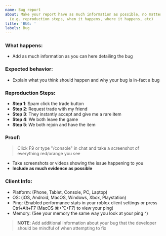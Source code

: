 ```yaml
---
name: Bug report
about: Make your report have as much information as possible, no matter how small.
  (e.g. reproduction steps, when it happens, where it happens, etc)
title: 'BUG: '
labels: Bug
---
```


### What happens: 
- Add as much information as you can here detailing the bug

### Expected behavior:
- Explain what you think should happen and why your bug is in-fact a bug

### Reproduction Steps:
- **Step 1**: Spam click the trade button
- **Step 2**: Request trade with my friend
- **Step 3**: They instantly accept and give me a rare item
- **Step 4**: We both leave the game
- **Step 5**: We both rejoin and have the item

### Proof:
> Click F9 or type "/console" in chat and take a screenshot of everything red/orange you see
- Take screenshots or videos showing the issue happening to you
- **Include as much evidence as possible**

### Client Info:
- Platform: (Phone, Tablet, Console, PC, Laptop)
- OS: (iOS, Android, MacOS, Windows, Xbox, Playstation)
- Ping: (Enabled performance stats in your roblox client settings or press Ctrl+Alt+F7 (MacOS ⌘+⌥+F7) to view your ping)
- Memory: (See your memory the same way you look at your ping ^)

> **NOTE**: Add additional information about your bug that the developer should be mindful of when attempting to fix
